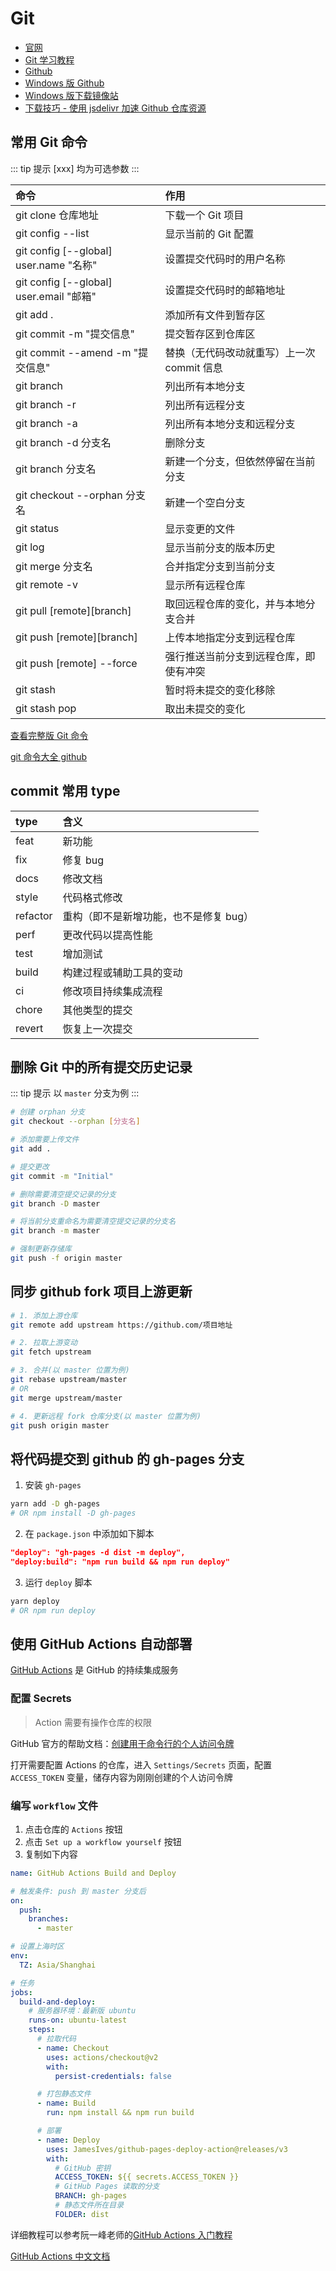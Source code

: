 # Git

- [官网](https://git-scm.com/)
- [Git 学习教程](https://learngitbranching.js.org/?locale=zh_CN)
- [Github](https://github.com/git/git)
- [Windows 版 Github](https://github.com/git-for-windows/git)
- [Windows 版下载镜像站](https://npm.taobao.org/mirrors/git-for-windows/)
- [下载技巧 - 使用 jsdelivr 加速 Github 仓库资源](https://github.com/maomao1996/daily-notes/issues/7)

## 常用 Git 命令

::: tip 提示
[xxx] 均为可选参数
:::

| 命令                                    | 作用                                       |
| :-------------------------------------- | :----------------------------------------- |
| git clone 仓库地址                      | 下载一个 Git 项目                          |
| git config --list                       | 显示当前的 Git 配置                        |
| git config [--global] user.name "名称"  | 设置提交代码时的用户名称                   |
| git config [--global] user.email "邮箱" | 设置提交代码时的邮箱地址                   |
| git add .                               | 添加所有文件到暂存区                       |
| git commit -m "提交信息"                | 提交暂存区到仓库区                         |
| git commit --amend -m "提交信息"        | 替换（无代码改动就重写）上一次 commit 信息 |
| git branch                              | 列出所有本地分支                           |
| git branch -r                           | 列出所有远程分支                           |
| git branch -a                           | 列出所有本地分支和远程分支                 |
| git branch -d 分支名                    | 删除分支                                   |
| git branch 分支名                       | 新建一个分支，但依然停留在当前分支         |
| git checkout --orphan 分支名            | 新建一个空白分支                           |
| git status                              | 显示变更的文件                             |
| git log                                 | 显示当前分支的版本历史                     |
| git merge 分支名                        | 合并指定分支到当前分支                     |
| git remote -v                           | 显示所有远程仓库                           |
| git pull [remote][branch]               | 取回远程仓库的变化，并与本地分支合并       |
| git push [remote][branch]               | 上传本地指定分支到远程仓库                 |
| git push [remote] --force               | 强行推送当前分支到远程仓库，即使有冲突     |
| git stash                               | 暂时将未提交的变化移除                     |
| git stash pop                           | 取出未提交的变化                           |

[查看完整版 Git 命令](command)

[git 命令大全 github](https://github.com/521xueweihan/git-tips)

## commit 常用 type

| type     | 含义                                   |
| :------- | :------------------------------------- |
| feat     | 新功能                                 |
| fix      | 修复 bug                               |
| docs     | 修改文档                               |
| style    | 代码格式修改                           |
| refactor | 重构（即不是新增功能，也不是修复 bug） |
| perf     | 更改代码以提高性能                     |
| test     | 增加测试                               |
| build    | 构建过程或辅助工具的变动               |
| ci       | 修改项目持续集成流程                   |
| chore    | 其他类型的提交                         |
| revert   | 恢复上一次提交                         |


## 删除 Git 中的所有提交历史记录

::: tip 提示
以 `master` 分支为例
:::

```sh
# 创建 orphan 分支
git checkout --orphan [分支名]

# 添加需要上传文件
git add .

# 提交更改
git commit -m "Initial"

# 删除需要清空提交记录的分支
git branch -D master

# 将当前分支重命名为需要清空提交记录的分支名
git branch -m master

# 强制更新存储库
git push -f origin master
```

## 同步 github fork 项目上游更新

```sh
# 1. 添加上游仓库
git remote add upstream https://github.com/项目地址

# 2. 拉取上游变动
git fetch upstream

# 3. 合并(以 master 位置为例)
git rebase upstream/master
# OR
git merge upstream/master

# 4. 更新远程 fork 仓库分支(以 master 位置为例)
git push origin master
```

## 将代码提交到 github 的 gh-pages 分支

1. 安装 `gh-pages`

```sh
yarn add -D gh-pages
# OR npm install -D gh-pages
```

2. 在 `package.json` 中添加如下脚本

```json
"deploy": "gh-pages -d dist -m deploy",
"deploy:build": "npm run build && npm run deploy"
```

3. 运行 `deploy` 脚本

```sh
yarn deploy
# OR npm run deploy
```

## 使用 GitHub Actions 自动部署

[GitHub Actions](https://github.com/features/actions) 是 GitHub 的持续集成服务

### 配置 Secrets

> Action 需要有操作仓库的权限

GitHub 官方的帮助文档：[创建用于命令行的个人访问令牌](https://help.github.com/cn/github/authenticating-to-github/creating-a-personal-access-token-for-the-command-line)

打开需要配置 Actions 的仓库，进入 `Settings/Secrets` 页面，配置 `ACCESS_TOKEN` 变量，储存内容为刚刚创建的个人访问令牌

### 编写 `workflow` 文件

1. 点击仓库的 `Actions` 按钮
2. 点击 `Set up a workflow yourself` 按钮
3. 复制如下内容

```yml
name: GitHub Actions Build and Deploy

# 触发条件: push 到 master 分支后
on:
  push:
    branches:
      - master

# 设置上海时区
env:
  TZ: Asia/Shanghai

# 任务
jobs:
  build-and-deploy:
    # 服务器环境：最新版 ubuntu
    runs-on: ubuntu-latest
    steps:
      # 拉取代码
      - name: Checkout
        uses: actions/checkout@v2
        with:
          persist-credentials: false

      # 打包静态文件
      - name: Build
        run: npm install && npm run build

      # 部署
      - name: Deploy
        uses: JamesIves/github-pages-deploy-action@releases/v3
        with:
          # GitHub 密钥
          ACCESS_TOKEN: ${{ secrets.ACCESS_TOKEN }}
          # GitHub Pages 读取的分支
          BRANCH: gh-pages
          # 静态文件所在目录
          FOLDER: dist
```

详细教程可以参考阮一峰老师的[GitHub Actions 入门教程](http://www.ruanyifeng.com/blog/2019/09/getting-started-with-github-actions.html)

[GitHub Actions 中文文档](https://docs.github.com/cn/actions/reference)
